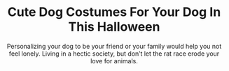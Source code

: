 ---
layout: post
title: Cute Dog Costumes For Your Dog In This Halloween
subtitle: Personalizing your dog to be your friend or your family would help you not feel lonely. Living in a hectic society, but don’t let the rat race erode your love for animals.
header-img: "img/post/2023/09/copied/medium_Dog_Costumes_9a9c42f736.jpg"
header-style: text
permalink: "/dog-costumes/"
catalog: true
tags:
  - Recipients 
  - Men
---   